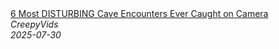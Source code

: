 <!--2025-07-30 19:00:06-->
<div class="yb">
  <a class="nodecor" href="/index.html?tajny/6_most_disturbing_cave_encounters_ever_caught_on_camera">
    <img class="preview" data-videoid="LMlpDW_GrA4" src="https://i1.ytimg.com/vi/LMlpDW_GrA4/hqdefault.jpg" align="middle" alt="">
  </a>
  <div class="inlbl text">
    <a class="nodecor" href="/index.html?tajny/6_most_disturbing_cave_encounters_ever_caught_on_camera">6 Most DISTURBING Cave Encounters Ever Caught on Camera</a><br>
    <i class="smaller2">CreepyVids</i><br>
    <i class="smaller3">2025-07-30</i>
  </div>
</div>
